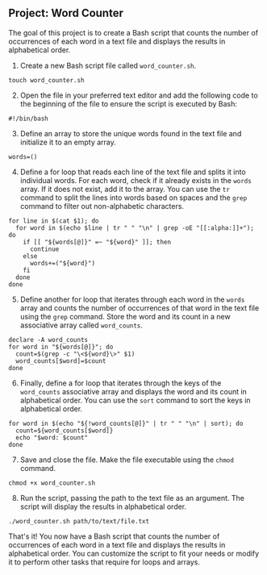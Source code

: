 ## Project: Word Counter

The goal of this project is to create a Bash script that counts the number of occurrences of each word in a text file and displays the results in alphabetical order.

1. Create a new Bash script file called `word_counter.sh`.
```
touch word_counter.sh
```

2. Open the file in your preferred text editor and add the following code to the beginning of the file to ensure the script is executed by Bash:
```
#!/bin/bash
```

3. Define an array to store the unique words found in the text file and initialize it to an empty array.
```
words=()
```

4. Define a for loop that reads each line of the text file and splits it into individual words. For each word, check if it already exists in the `words` array. If it does not exist, add it to the array. You can use the `tr` command to split the lines into words based on spaces and the `grep` command to filter out non-alphabetic characters.
```
for line in $(cat $1); do
  for word in $(echo $line | tr " " "\n" | grep -oE "[[:alpha:]]+"); do
    if [[ "${words[@]}" =~ "${word}" ]]; then
      continue
    else
      words+=("${word}")
    fi
  done
done
```

5. Define another for loop that iterates through each word in the `words` array and counts the number of occurrences of that word in the text file using the `grep` command. Store the word and its count in a new associative array called `word_counts`.
```
declare -A word_counts
for word in "${words[@]}"; do
  count=$(grep -c "\<${word}\>" $1)
  word_counts[$word]=$count
done
```

6. Finally, define a for loop that iterates through the keys of the `word_counts` associative array and displays the word and its count in alphabetical order. You can use the `sort` command to sort the keys in alphabetical order.
```
for word in $(echo "${!word_counts[@]}" | tr " " "\n" | sort); do
  count=${word_counts[$word]}
  echo "$word: $count"
done
```

7. Save and close the file. Make the file executable using the `chmod` command.
```
chmod +x word_counter.sh
```

8. Run the script, passing the path to the text file as an argument. The script will display the results in alphabetical order.
```
./word_counter.sh path/to/text/file.txt
```

That's it! You now have a Bash script that counts the number of occurrences of each word in a text file and displays the results in alphabetical order. You can customize the script to fit your needs or modify it to perform other tasks that require for loops and arrays.